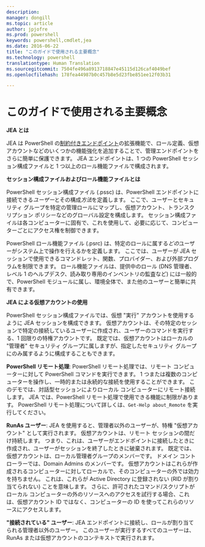 ```yaml
---
description: 
manager: dongill
ms.topic: article
author: jpjofre
ms.prod: powershell
keywords: powershell,cmdlet,jea
ms.date: 2016-06-22
title: "このガイドで使用される主要概念"
ms.technology: powershell
translationtype: Human Translation
ms.sourcegitcommit: 7504fe496a8913718847e45115d126caf4049bef
ms.openlocfilehash: 178fea44987b0c457b8e5d23fbe851ee12f03b31

---
```


# このガイドで使用される主要概念
**JEA とは**

JEA は PowerShell の[制約付きエンドポイント](http://blogs.technet.com/b/heyscriptingguy/archive/2014/03/31/introduction-to-powershell-endpoints.aspx)の拡張機能で、ロール定義、仮想アカウントなどのいくつかの機能強化を追加することで、管理エンドポイントをさらに簡単に保護できます。
JEA エンドポイントは、1 つの PowerShell セッション構成ファイルと 1 つ以上のロール機能ファイルで構成されます。

**セッション構成ファイルおよびロール機能ファイルとは**

PowerShell セッション構成ファイル (.pssc) は、PowerShell エンドポイントに接続できる*ユーザー*とその構成*方法*を定義します。
ここで、ユーザーとセキュリティ グループを特定の管理ロールにマップし、仮想アカウント、トランスクリプション ポリシーなどのグローバル設定を構成します。
セッション構成ファイルは各コンピューターに固有で、これを使用して、必要に応じて、コンピューターごとにアクセス権を制御できます。

PowerShell ロール機能ファイル (.psrc) は、特定のロールに属する*どの*ユーザーがシステム上で操作を行えるかを定義します。
ここでは、ユーザーが JEA セッションで使用できるコマンドレット、関数、プロバイダー、および外部プログラムを制限できます。
ロール機能ファイルは、提供中のロール (DNS 管理者、レベル 1 のヘルプデスク、読み取り専用のインベントリの監査など) には一般的で、PowerShell モジュールに属し、環境全体で、また他のユーザーと簡単に共有できます。

**JEA による仮想アカウントの使用**

PowerShell セッション構成ファイルでは、仮想 "実行" アカウントを使用するように JEA セッションを構成できます。
仮想アカウントは、その特定のセッションで特定の接続しているユーザーに作成され、ユーザーのコマンドを実行する、1 回限りの特権アカウントです。
既定では、仮想アカウントはローカルの "管理者" セキュリティ グループに属しますが、指定したセキュリティ グループにのみ属するように構成することもできます。

**PowerShell リモート処理**: PowerShell リモート処理では、リモート コンピューターに対して PowerShell コマンドを実行できます。
1 つまたは複数のコンピューターを操作し、一時的または永続的な接続を使用することができます。
このデモでは、対話型セッションによりローカル コンピューターにリモート接続します。
JEA では、PowerShell リモート処理で使用できる機能に制限があります。
PowerShell リモート処理について詳しくは、`Get-Help about_Remote` を実行してください。

**RunAs ユーザー**: JEA を使用すると、管理者以外のユーザーが、特権 "仮想アカウント" として実行されます。
仮想アカウントは、リモート セッションの間だけ持続します。
つまり、これは、ユーザーがエンドポイントに接続したときに作成され、ユーザーがセッションを終了したときに破棄されます。
既定では、仮想アカウントは、ローカル管理者グループのメンバーです。
ドメイン コントローラーでは、Domain Admins のメンバーです。
仮想アカウントはこれらが作成されるコンピューターに対してローカルで、そのコンピューターの外では効力を持ちません。
これは、これらが Active Directory に登録されない (RID が割り当てられない) ことを意味します。
さらに、許可されたコマンド/スクリプトがローカル コンピューターの外のリソースへのアクセスを試行する場合、これは、仮想アカウント ID ではなく、コンピューターの ID を使ってこれらのリソースにアクセスします。

**"接続されている" ユーザー**: JEA エンドポイントに接続し、ロールが割り当てられる管理者以外のユーザー。
このユーザーが実行するすべてのユーザーは、RunAs または仮想アカウントのコンテキストで実行されます。




<!--HONumber=Jul16_HO1-->


